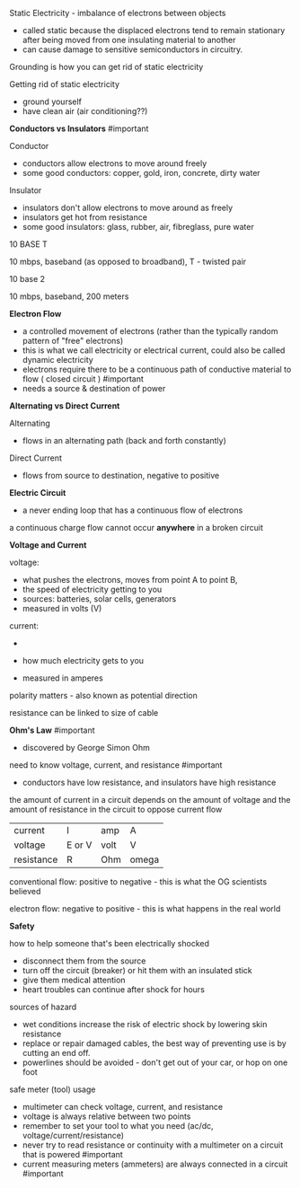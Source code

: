 Static Electricity - imbalance of electrons between objects

- called static because the displaced electrons tend to remain stationary after being moved from one insulating material to another
- can cause damage to sensitive semiconductors in circuitry.

Grounding is how you can get rid of static electricity

Getting rid of static electricity

- ground yourself
- have clean air (air conditioning??)

  

**Conductors vs Insulators** #important

Conductor

- conductors allow electrons to move around freely
- some good conductors: copper, gold, iron, concrete, dirty water

Insulator

- insulators don't allow electrons to move around as freely
- insulators get hot from resistance
- some good insulators: glass, rubber, air, fibreglass, pure water

  

10 BASE T

10 mbps, baseband (as opposed to broadband), T - twisted pair

  

10 base 2

10 mbps, baseband, 200 meters

  

**Electron Flow**

- a controlled movement of electrons (rather than the typically random pattern of "free" electrons)
- this is what we call electricity or electrical current, could also be called dynamic electricity
- electrons require there to be a continuous path of conductive material to flow ( closed circuit ) #important
- needs a source & destination of power

  
  

**Alternating vs Direct Current**

Alternating

- flows in an alternating path (back and forth constantly)

Direct Current

- flows from source to destination, negative to positive
  

  

**Electric Circuit**

- a never ending loop that has a continuous flow of electrons

  

a continuous charge flow cannot occur **anywhere** in a broken circuit

  

**Voltage and Current**

voltage:

- what pushes the electrons, moves from point A to point B,
- the speed of electricity getting to you
- sources: batteries, solar cells, generators
- measured in volts (V)

  

current:

  

-   
    
- how much electricity gets to you
- measured in amperes
  

  

polarity matters - also known as potential direction

  

resistance can be linked to size of cable

  

**Ohm's Law** #important

- discovered by George Simon Ohm

need to know voltage, current, and resistance #important

- conductors have low resistance, and insulators have high resistance

  

the amount of current in a circuit depends on the amount of voltage and the amount of resistance in the circuit to oppose current flow

  

|   |   |   |   |
|---|---|---|---|
|current|I|amp|A|
|voltage|E or V|volt|V|
|resistance|R|Ohm|omega|

  
  

conventional flow: positive to negative - this is what the OG scientists believed

electron flow: negative to positive - this is what happens in the real world

  

**Safety**

how to help someone that's been electrically shocked

- disconnect them from the source
- turn off the circuit (breaker) or hit them with an insulated stick
- give them medical attention
- heart troubles can continue after shock for hours

  

sources of hazard

- wet conditions increase the risk of electric shock by lowering skin resistance
- replace or repair damaged cables, the best way of preventing use is by cutting an end off.
- powerlines should be avoided - don't get out of your car, or hop on one foot

  

safe meter (tool) usage

- multimeter can check voltage, current, and resistance
- voltage is always relative between two points
- remember to set your tool to what you need (ac/dc, voltage/current/resistance)
- never try to read resistance or continuity with a multimeter on a circuit that is powered #important
- current measuring meters (ammeters) are always connected in a circuit #important